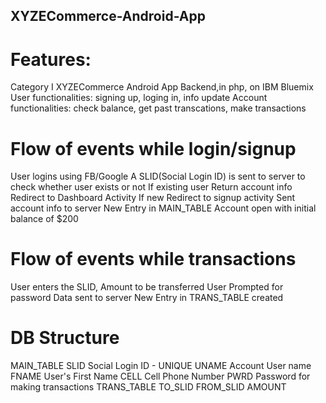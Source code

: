 ## XYZECommerce-Android-App

# Features:
Category I XYZECommerce Android App
Backend,in php, on IBM Bluemix
User functionalities: signing up, loging in, info update
Account functionalities: check balance, get past transcations, make transactions

# Flow of events while login/signup
User logins using FB/Google
A SLID(Social Login ID) is sent to server to check whether user exists or not
If existing user Return account info Redirect to Dashboard Activity
If new Redirect to signup activity Sent account info to server New Entry in MAIN_TABLE Account open with initial balance of $200

# Flow of events while transactions
User enters the SLID, Amount to be transferred
User Prompted for password
Data sent to server
New Entry in TRANS_TABLE created

# DB Structure
MAIN_TABLE SLID	Social Login ID	- UNIQUE UNAME	Account User name FNAME	User's First Name CELL	Cell Phone Number PWRD	Password for making transactions
TRANS_TABLE TO_SLID FROM_SLID AMOUNT
